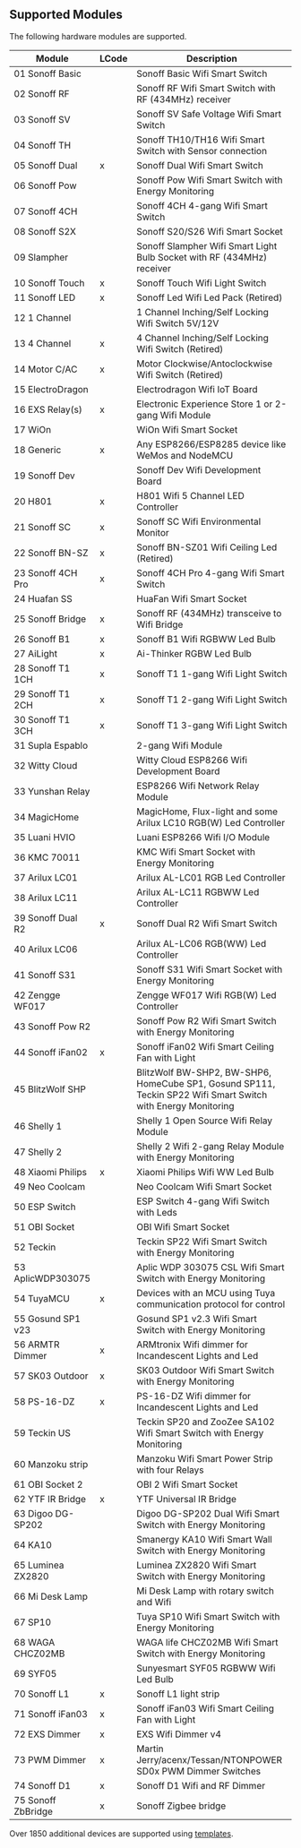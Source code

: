 ## Supported Modules

The following hardware modules are supported.

Module             | LCode | Description
-------------------|-------|-----------------------
01 Sonoff Basic    |       | Sonoff Basic Wifi Smart Switch
02 Sonoff RF       |       | Sonoff RF Wifi Smart Switch with RF (434MHz) receiver
03 Sonoff SV       |       | Sonoff SV Safe Voltage Wifi Smart Switch
04 Sonoff TH       |       | Sonoff TH10/TH16 Wifi Smart Switch with Sensor connection
05 Sonoff Dual     |   x   | Sonoff Dual Wifi Smart Switch
06 Sonoff Pow      |       | Sonoff Pow Wifi Smart Switch with Energy Monitoring
07 Sonoff 4CH      |       | Sonoff 4CH 4-gang Wifi Smart Switch
08 Sonoff S2X      |       | Sonoff S20/S26 Wifi Smart Socket
09 Slampher        |       | Sonoff Slampher Wifi Smart Light Bulb Socket with RF (434MHz) receiver
10 Sonoff Touch    |   x   | Sonoff Touch Wifi Light Switch
11 Sonoff LED      |   x   | Sonoff Led Wifi Led Pack (Retired)
12 1 Channel       |       | 1 Channel Inching/Self Locking Wifi Switch 5V/12V
13 4 Channel       |   x   | 4 Channel Inching/Self Locking Wifi Switch (Retired)
14 Motor C/AC      |   x   | Motor Clockwise/Antoclockwise Wifi Switch (Retired)
15 ElectroDragon   |       | Electrodragon Wifi IoT Board
16 EXS Relay(s)    |   x   | Electronic Experience Store 1 or 2-gang Wifi Module
17 WiOn            |       | WiOn Wifi Smart Socket
18 Generic         |   x   | Any ESP8266/ESP8285 device like WeMos and NodeMCU
19 Sonoff Dev      |       | Sonoff Dev Wifi Development Board
20 H801            |   x   | H801 Wifi 5 Channel LED Controller
21 Sonoff SC       |   x   | Sonoff SC Wifi Environmental Monitor
22 Sonoff BN-SZ    |   x   | Sonoff BN-SZ01 Wifi Ceiling Led (Retired)
23 Sonoff 4CH Pro  |   x   | Sonoff 4CH Pro 4-gang Wifi Smart Switch
24 Huafan SS       |       | HuaFan Wifi Smart Socket
25 Sonoff Bridge   |   x   | Sonoff RF (434MHz) transceive to Wifi Bridge
26 Sonoff B1       |   x   | Sonoff B1 Wifi RGBWW Led Bulb
27 AiLight         |   x   | Ai-Thinker RGBW Led Bulb
28 Sonoff T1 1CH   |   x   | Sonoff T1 1-gang Wifi Light Switch
29 Sonoff T1 2CH   |   x   | Sonoff T1 2-gang Wifi Light Switch
30 Sonoff T1 3CH   |   x   | Sonoff T1 3-gang Wifi Light Switch
31 Supla Espablo   |       | 2-gang Wifi Module
32 Witty Cloud     |       | Witty Cloud ESP8266 Wifi Development Board
33 Yunshan Relay   |       | ESP8266 Wifi Network Relay Module
34 MagicHome       |       | MagicHome, Flux-light and some Arilux LC10 RGB(W) Led Controller
35 Luani HVIO      |       | Luani ESP8266 Wifi I/O Module
36 KMC 70011       |       | KMC Wifi Smart Socket with Energy Monitoring
37 Arilux LC01     |       | Arilux AL-LC01 RGB Led Controller
38 Arilux LC11     |       | Arilux AL-LC11 RGBWW Led Controller
39 Sonoff Dual R2  |   x   | Sonoff Dual R2 Wifi Smart Switch
40 Arilux LC06     |       | Arilux AL-LC06 RGB(WW) Led Controller
41 Sonoff S31      |       | Sonoff S31 Wifi Smart Socket with Energy Monitoring
42 Zengge WF017    |       | Zengge WF017 Wifi RGB(W) Led Controller
43 Sonoff Pow R2   |       | Sonoff Pow R2 Wifi Smart Switch with Energy Monitoring
44 Sonoff iFan02   |   x   | Sonoff iFan02 Wifi Smart Ceiling Fan with Light
45 BlitzWolf SHP   |       | BlitzWolf BW-SHP2, BW-SHP6, HomeCube SP1, Gosund SP111, Teckin SP22 Wifi Smart Switch with Energy Monitoring
46 Shelly 1        |       | Shelly 1 Open Source Wifi Relay Module
47 Shelly 2        |       | Shelly 2 Wifi 2-gang Relay Module with Energy Monitoring
48 Xiaomi Philips  |   x   | Xiaomi Philips Wifi WW Led Bulb
49 Neo Coolcam     |       | Neo Coolcam Wifi Smart Socket
50 ESP Switch      |       | ESP Switch 4-gang Wifi Switch with Leds
51 OBI Socket      |       | OBI Wifi Smart Socket
52 Teckin          |       | Teckin SP22 Wifi Smart Switch with Energy Monitoring
53 AplicWDP303075  |       | Aplic WDP 303075 CSL Wifi Smart Switch with Energy Monitoring
54 TuyaMCU         |   x   | Devices with an MCU using Tuya communication protocol for control
55 Gosund SP1 v23  |       | Gosund SP1 v2.3 Wifi Smart Switch with Energy Monitoring
56 ARMTR Dimmer    |   x   | ARMtronix Wifi dimmer for Incandescent Lights and Led
57 SK03 Outdoor    |   x   | SK03 Outdoor Wifi Smart Switch with Energy Monitoring
58 PS-16-DZ        |   x   | PS-16-DZ  Wifi dimmer for Incandescent Lights and Led
59 Teckin US       |       | Teckin SP20 and ZooZee SA102 Wifi Smart Switch with Energy Monitoring
60 Manzoku strip   |       | Manzoku Wifi Smart Power Strip with four Relays
61 OBI Socket 2    |       | OBI 2 Wifi Smart Socket
62 YTF IR Bridge   |   x   | YTF Universal IR Bridge
63 Digoo DG-SP202  |       | Digoo DG-SP202 Dual Wifi Smart Switch with Energy Monitoring
64 KA10            |       | Smanergy KA10 Wifi Smart Wall Switch with Energy Monitoring
65 Luminea ZX2820  |       | Luminea ZX2820 Wifi Smart Switch with Energy Monitoring
66 Mi Desk Lamp    |       | Mi Desk Lamp with rotary switch and Wifi
67 SP10            |       | Tuya SP10 Wifi Smart Switch with Energy Monitoring
68 WAGA CHCZ02MB   |       | WAGA life CHCZ02MB Wifi Smart Switch with Energy Monitoring
69 SYF05           |       | Sunyesmart SYF05 RGBWW Wifi Led Bulb
70 Sonoff L1       |   x   | Sonoff L1 light strip
71 Sonoff iFan03   |   x   | Sonoff iFan03 Wifi Smart Ceiling Fan with Light
72 EXS Dimmer      |   x   | EXS Wifi Dimmer v4
73 PWM Dimmer      |   x   | Martin Jerry/acenx/Tessan/NTONPOWER SD0x PWM Dimmer Switches
74 Sonoff D1       |   x   | Sonoff D1 Wifi and RF Dimmer
75 Sonoff ZbBridge |   x   | Sonoff Zigbee bridge

Over 1850 additional devices are supported using [templates](TEMPLATES.md).
